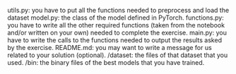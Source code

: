 utils.py: you have to put all the functions needed to preprocess and load the dataset
model.py: the class of the model defined in PyTorch.
functions.py: you have to write all the other required functions (taken from the notebook and/or written on your own) needed to complete the exercise.
main.py: you have to write the calls to the functions needed to output the results asked by the exercise.
README.md: you may want to write a message for us related to your solution (optional).
/dataset: the files of that dataset that you used.
/bin: the binary files of the best models that you have trained.